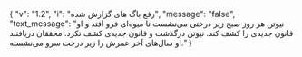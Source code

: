 {
  "v": "1.2",
  "i": "رفع باگ های گزارش شده",
  "message": "false",
  "text_message": "نیوتن هر روز صبح زیر درختی می‌نشست تا میوه‌ای فرو افتد و او قانون جدیدی را کشف کند. نیوتن درگذشت و قانون جدیدی کشف نکرد. محققان دریافتند او سال‌های آخر عمرش را زیر درخت سرو می‌نشسته."
}
